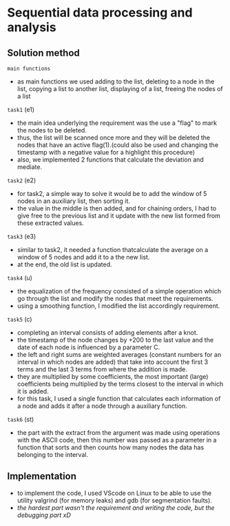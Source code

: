 # Sequential data processing and analysis
## Solution method
`main functions`
- as main functions we used adding to the list, deleting
to a node in the list, copying a list to another list, displaying
of a list, freeing the nodes of a list

`task1` (e1)
- the main idea underlying the requirement was the use
a "flag" to mark the nodes to be deleted.
- thus, the list will be scanned once more and they will be deleted
the nodes that have an active flag(1).(could also be used
and changing the timestamp with a negative value for a
highlight this procedure)
- also, we implemented 2 functions that calculate the deviation and
mediate.

`task2` (e2)
- for task2, a simple way to solve it would be to add the window of
5 nodes in an auxiliary list, then sorting it.
- the value in the middle is then added, and for chaining
orders, I had to give free to the previous list and it
update with the new list formed from these extracted values.

`task3` (e3)
- similar to task2, it needed a function thatcalculate the average on a window of 5 nodes and add it to a the new list.
- at the end, the old list is updated.

`task4` (u)
- the equalization of the frequency consisted of a simple operation which
go through the list and modify the nodes that meet the requirements.
- using a smoothing function, I modified the list accordingly
requirement.

`task5` (c)
- completing an interval consists of adding elements after
a knot.
- the timestamp of the node changes by +200 to the last value
and the date of each node is influenced by a parameter C.
- the left and right sums are weighted averages (constant numbers
for an interval in which nodes are added) that take into account
the first 3 terms and the last 3 terms from where the addition is made.
- they are multiplied by some coefficients, the most important (large)
coefficients being multiplied by the terms closest to
the interval in which it is added.
- for this task, I used a single function that calculates
each information of a node and adds it after a node through a
auxiliary function.

`task6` (st)
- the part with the extract from the argument was made using operations with
the ASCII code, then this number was passed as a parameter
in a function that sorts and then counts how many nodes the data has
belonging to the interval.

## Implementation
- to implement the code, I used VScode on Linux
to be able to use the utility valgrind (for memory leaks) and gdb
(for segmentation faults).
- *the hardest part wasn't the requirement
and writing the code, but the debugging part xD*
